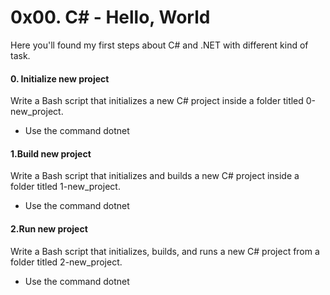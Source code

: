 # 0x00. C# - Hello, World

Here you'll found my first steps about C# and .NET with different kind of task.


#### 0. Initialize new project
Write a Bash script that initializes a new C# project inside a folder titled 0-new_project.

- Use the command dotnet

#### 1.Build new project
Write a Bash script that initializes and builds a new C# project inside a folder titled 1-new_project.

- Use the command dotnet

#### 2.Run new project
Write a Bash script that initializes, builds, and runs a new C# project from a folder titled 2-new_project.

- Use the command dotnet
